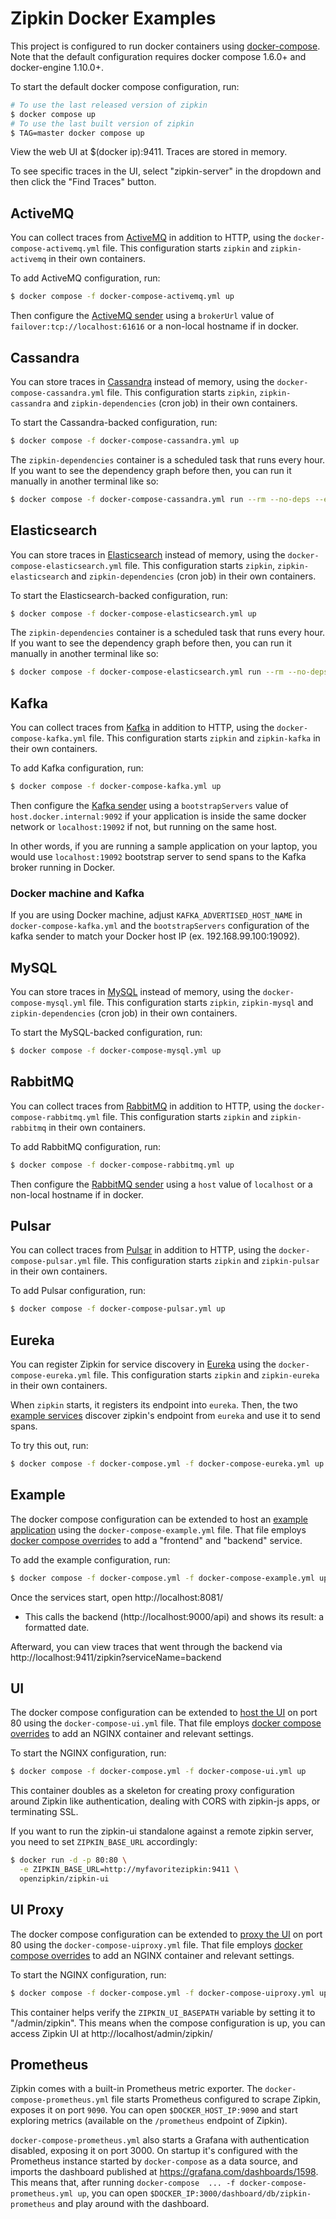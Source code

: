 # Zipkin Docker Examples

This project is configured to run docker containers using
[docker-compose](https://docs.docker.com/compose/). Note that the default
configuration requires docker compose 1.6.0+ and docker-engine 1.10.0+.

To start the default docker compose configuration, run:

```bash
# To use the last released version of zipkin
$ docker compose up
# To use the last built version of zipkin
$ TAG=master docker compose up
```

View the web UI at $(docker ip):9411. Traces are stored in memory.

To see specific traces in the UI, select "zipkin-server" in the dropdown and
then click the "Find Traces" button.

## ActiveMQ

You can collect traces from [ActiveMQ](../test-images/zipkin-activemq/README.md) in addition to HTTP, using the
`docker-compose-activemq.yml` file. This configuration starts `zipkin` and `zipkin-activemq` in their
own containers.

To add ActiveMQ configuration, run:
```bash
$ docker compose -f docker-compose-activemq.yml up
```

Then configure the [ActiveMQ sender](https://github.com/openzipkin/zipkin-reporter-java/blob/master/activemq-client/src/main/java/zipkin2/reporter/activemq/ActiveMQSender.java)
using a `brokerUrl` value of `failover:tcp://localhost:61616` or a non-local hostname if in docker.

## Cassandra

You can store traces in [Cassandra](../test-images/zipkin-cassandra/README.md) instead of memory, using the
`docker-compose-cassandra.yml` file. This configuration starts `zipkin`, `zipkin-cassandra` and
`zipkin-dependencies` (cron job) in their own containers.

To start the Cassandra-backed configuration, run:

```bash
$ docker compose -f docker-compose-cassandra.yml up
```

The `zipkin-dependencies` container is a scheduled task that runs every hour.
If you want to see the dependency graph before then, you can run it manually
in another terminal like so:

```bash
$ docker compose -f docker-compose-cassandra.yml run --rm --no-deps --entrypoint start-zipkin-dependencies dependencies
```

## Elasticsearch

You can store traces in [Elasticsearch](../test-images/zipkin-elasticsearch8/README.md) instead of memory,
using the `docker-compose-elasticsearch.yml` file. This configuration starts `zipkin`,
`zipkin-elasticsearch` and `zipkin-dependencies` (cron job) in their own containers.

To start the Elasticsearch-backed configuration, run:

```bash
$ docker compose -f docker-compose-elasticsearch.yml up
```

The `zipkin-dependencies` container is a scheduled task that runs every hour.
If you want to see the dependency graph before then, you can run it manually
in another terminal like so:

```bash
$ docker compose -f docker-compose-elasticsearch.yml run --rm --no-deps --entrypoint start-zipkin-dependencies dependencies
```

## Kafka

You can collect traces from [Kafka](../test-images/zipkin-kafka/README.md) in addition to HTTP, using the
`docker-compose-kafka.yml` file. This configuration starts `zipkin` and `zipkin-kafka` in their
own containers.

To add Kafka configuration, run:
```bash
$ docker compose -f docker-compose-kafka.yml up
```

Then configure the [Kafka sender](https://github.com/openzipkin/zipkin-reporter-java/blob/master/kafka/src/main/java/zipkin2/reporter/kafka/KafkaSender.java) using a `bootstrapServers` value of `host.docker.internal:9092` if your application is inside the same docker network or `localhost:19092` if not, but running on the same host.

In other words, if you are running a sample application on your laptop, you would use `localhost:19092` bootstrap server to send spans to the Kafka broker running in Docker.

### Docker machine and Kafka

If you are using Docker machine, adjust `KAFKA_ADVERTISED_HOST_NAME` in `docker-compose-kafka.yml`
and the `bootstrapServers` configuration of the kafka sender to match your Docker host IP (ex. 192.168.99.100:19092).

## MySQL

You can store traces in [MySQL](../test-images/zipkin-mysql/README.md) instead of memory, using the
`docker-compose-mysql.yml` file. This configuration starts `zipkin`, `zipkin-mysql` and
`zipkin-dependencies` (cron job) in their own containers.

To start the MySQL-backed configuration, run:

```bash
$ docker compose -f docker-compose-mysql.yml up
```

## RabbitMQ

You can collect traces from [RabbitMQ](../test-images/zipkin-rabbitmq/README.md) in addition to HTTP, using the
`docker-compose-rabbitmq.yml` file. This configuration starts `zipkin` and `zipkin-rabbitmq` in their
own containers.

To add RabbitMQ configuration, run:
```bash
$ docker compose -f docker-compose-rabbitmq.yml up
```

Then configure the [RabbitMQ sender](https://github.com/openzipkin/zipkin-reporter-java/blob/master/amqp-client/src/main/java/zipkin2/reporter/amqp/RabbitMQSender.java)
using a `host` value of `localhost` or a non-local hostname if in docker.


## Pulsar

You can collect traces from [Pulsar](../test-images/zipkin-pulsar/README.md) in addition to HTTP, using the
`docker-compose-pulsar.yml` file. This configuration starts `zipkin` and `zipkin-pulsar` in their
own containers.

To add Pulsar configuration, run:
```bash
$ docker compose -f docker-compose-pulsar.yml up
```

## Eureka

You can register Zipkin for service discovery in [Eureka](../test-images/zipkin-eureka/README.md)
using the `docker-compose-eureka.yml` file. This configuration starts `zipkin` and `zipkin-eureka`
in their own containers.

When `zipkin` starts, it registers its endpoint into `eureka`. Then, the two [example services](#example)
discover zipkin's endpoint from `eureka` and use it to send spans.

To try this out, run:
```bash
$ docker compose -f docker-compose.yml -f docker-compose-eureka.yml up
```

## Example

The docker compose configuration can be extended to host an [example application](https://github.com/openzipkin/brave-example)
using the `docker-compose-example.yml` file. That file employs [docker compose overrides](https://docs.docker.com/compose/extends/#multiple-compose-files)
to add a "frontend" and "backend" service.

To add the example configuration, run:
```bash
$ docker compose -f docker-compose.yml -f docker-compose-example.yml up
```

Once the services start, open http://localhost:8081/
* This calls the backend (http://localhost:9000/api) and shows its result: a formatted date.

Afterward, you can view traces that went through the backend via http://localhost:9411/zipkin?serviceName=backend

## UI

The docker compose configuration can be extended to [host the UI](../test-images/zipkin-ui/README.md) on port 80
using the `docker-compose-ui.yml` file. That file employs
[docker compose overrides](https://docs.docker.com/compose/extends/#multiple-compose-files)
to add an NGINX container and relevant settings.

To start the NGINX configuration, run:

```bash
$ docker compose -f docker-compose.yml -f docker-compose-ui.yml up
```

This container doubles as a skeleton for creating proxy configuration around
Zipkin like authentication, dealing with CORS with zipkin-js apps, or
terminating SSL.

If you want to run the zipkin-ui standalone against a remote zipkin server, you
need to set `ZIPKIN_BASE_URL` accordingly:

```bash
$ docker run -d -p 80:80 \
  -e ZIPKIN_BASE_URL=http://myfavoritezipkin:9411 \
  openzipkin/zipkin-ui
```

## UI Proxy

The docker compose configuration can be extended to [proxy the UI](../test-images/zipkin-uiproxy/README.md) on port 80
using the `docker-compose-uiproxy.yml` file. That file employs
[docker compose overrides](https://docs.docker.com/compose/extends/#multiple-compose-files) to add an NGINX container and relevant settings.

To start the NGINX configuration, run:

```bash
$ docker compose -f docker-compose.yml -f docker-compose-uiproxy.yml up
```

This container helps verify the `ZIPKIN_UI_BASEPATH` variable by setting it to
"/admin/zipkin". This means when the compose configuration is up, you can
access Zipkin UI at http://localhost/admin/zipkin/

## Prometheus

Zipkin comes with a built-in Prometheus metric exporter. The
`docker-compose-prometheus.yml` file starts Prometheus configured to scrape
Zipkin, exposes it on port `9090`. You can open `$DOCKER_HOST_IP:9090` and
start exploring metrics (available on the `/prometheus` endpoint of Zipkin).

`docker-compose-prometheus.yml` also starts a Grafana with authentication
disabled, exposing it on port 3000. On startup it's configured with the
Prometheus instance started by `docker-compose` as a data source, and imports
the dashboard published at https://grafana.com/dashboards/1598. This means that,
after running `docker-compose  ... -f docker-compose-prometheus.yml up`, you
can open `$DOCKER_IP:3000/dashboard/db/zipkin-prometheus` and play around with
the dashboard.
